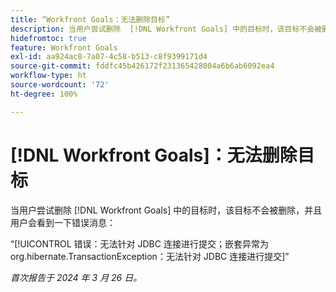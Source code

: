 ```yaml
---
title: “Workfront Goals：无法删除目标”
description: 当用户尝试删除  [!DNL Workfront Goals] 中的目标时，该目标不会被删除，并且用户会看到一条错误消息。
hidefromtoc: true
feature: Workfront Goals
exl-id: aa924ac8-7a07-4c58-b513-c8f9399171d4
source-git-commit: fddfc45b426172f231365428004a6b6ab6092ea4
workflow-type: ht
source-wordcount: '72'
ht-degree: 100%

---
```


# [!DNL Workfront Goals]：无法删除目标

当用户尝试删除 [!DNL Workfront Goals] 中的目标时，该目标不会被删除，并且用户会看到一下错误消息：

“[!UICONTROL 错误：无法针对 JDBC 连接进行提交；嵌套异常为 org.hibernate.TransactionException：无法针对 JDBC 连接进行提交]”

_首次报告于 2024 年 3 月 26 日。_
